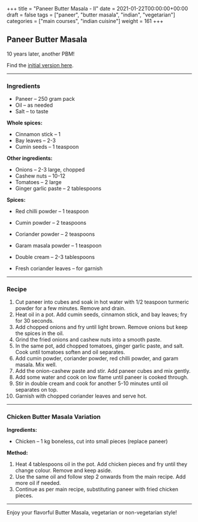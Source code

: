 +++
title = "Paneer Butter Masala - II"
date = 2021-01-22T00:00:00+00:00
draft = false
tags = ["paneer", "butter masala", "indian", "vegetarian"]
categories = ["main courses", "indian cuisine"]
weight = 161
+++

## Paneer Butter Masala

10 years later, another PBM!

Find the [initial version here](../paneerButterMasala/).

---

### Ingredients

- Paneer – 250 gram pack  
- Oil – as needed  
- Salt – to taste  

**Whole spices:**  
- Cinnamon stick – 1  
- Bay leaves – 2-3  
- Cumin seeds – 1 teaspoon  

**Other ingredients:**  
- Onions – 2-3 large, chopped  
- Cashew nuts – 10-12  
- Tomatoes – 2 large  
- Ginger garlic paste – 2 tablespoons  

**Spices:**  
- Red chilli powder – 1 teaspoon  
- Cumin powder – 2 teaspoons  
- Coriander powder – 2 teaspoons  
- Garam masala powder – 1 teaspoon  

- Double cream – 2-3 tablespoons  
- Fresh coriander leaves – for garnish  

---

### Recipe

1. Cut paneer into cubes and soak in hot water with 1/2 teaspoon turmeric powder for a few minutes. Remove and drain.  
2. Heat oil in a pot. Add cumin seeds, cinnamon stick, and bay leaves; fry for 30 seconds.  
3. Add chopped onions and fry until light brown. Remove onions but keep the spices in the oil.  
4. Grind the fried onions and cashew nuts into a smooth paste.  
5. In the same pot, add chopped tomatoes, ginger garlic paste, and salt. Cook until tomatoes soften and oil separates.  
6. Add cumin powder, coriander powder, red chilli powder, and garam masala. Mix well.  
7. Add the onion-cashew paste and stir. Add paneer cubes and mix gently.  
8. Add some water and cook on low flame until paneer is cooked through.  
9. Stir in double cream and cook for another 5-10 minutes until oil separates on top.  
10. Garnish with chopped coriander leaves and serve hot.  

---

### Chicken Butter Masala Variation

**Ingredients:**  
- Chicken – 1 kg boneless, cut into small pieces (replace paneer)  

**Method:**  
1. Heat 4 tablespoons oil in the pot. Add chicken pieces and fry until they change colour. Remove and keep aside.  
2. Use the same oil and follow step 2 onwards from the main recipe. Add more oil if needed.  
3. Continue as per main recipe, substituting paneer with fried chicken pieces.  

---

Enjoy your flavorful Butter Masala, vegetarian or non-vegetarian style!  
